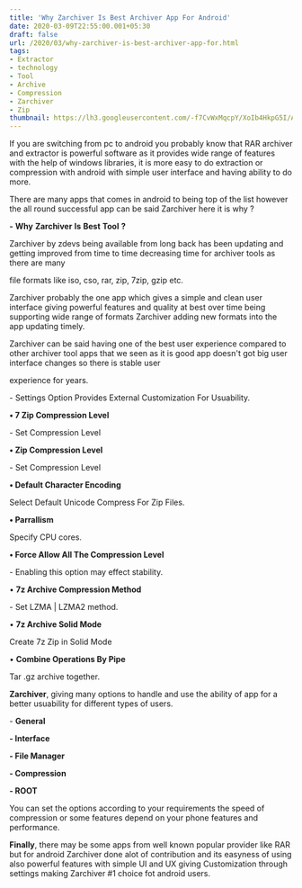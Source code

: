 ```yaml
---
title: 'Why Zarchiver Is Best Archiver App For Android'
date: 2020-03-09T22:55:00.001+05:30
draft: false
url: /2020/03/why-zarchiver-is-best-archiver-app-for.html
tags: 
- Extractor
- technology
- Tool
- Archive
- Compression
- Zarchiver
- Zip
thumbnail: https://lh3.googleusercontent.com/-f7CvWxMqcpY/XoIb4HkpG5I/AAAAAAAABPU/S6dWqSJZMH4QjaR5dHz2ODCk215XkB_MQCLcBGAsYHQ/s1600/IMG_20200111_105332_780-02-09.jpeg
---
```


  

If you are switching from pc to android you probably know that RAR archiver and extractor is powerful software as it provides wide range of features with the help of windows libraries, it is more easy to do extraction or compression with android with simple user interface and having ability to do more.

  

There are many apps that comes in android to being top of the list however the all round successful app can be said Zarchiver here it is why ?

  

**\-** **Why** **Zarchiver** **Is** **Best** **Tool** **?**

Zarchiver by zdevs being available from long back has been updating and getting improved from time to time decreasing time for archiver tools as there are many

file formats like iso, cso, rar, zip, 7zip, gzip etc.

  

Zarchiver probably the one app which gives a simple and clean user interface giving powerful features and quality at best over time being supporting wide range of formats Zarchiver adding new formats into the app updating timely.

  

Zarchiver can be said having one of the best user experience compared to other archiver tool apps that we seen as it is good app doesn't got big user interface changes so there is stable user

experience for years. 

  

\- Settings Option Provides External Customization For Usuability.

  

**• 7 Zip Compression Level**

  

\- Set Compression Level

  

**• Zip Compression Level**

  

\- Set Compression Level

  

**• Default Character Encoding**

  

Select Default Unicode Compress For Zip Files.

  

**• Parrallism**

  

Specify CPU cores.

  

**• Force Allow All The Compression Level**

  

\- Enabling this option may effect stability.

  

• **7z Archive Compression Method**

  

\- Set LZMA | LZMA2 method.

  

• **7z Archive Solid Mode**

  

Create 7z Zip in Solid Mode

  

• **Combine Operations By Pipe**

  

Tar .gz archive together.

  

**Zarchiver**, giving many options to handle and use the ability of app for a better usuability for different types of users.

  

\- **General**

**\- Interface**

**\- File Manager**

**\- Compression**

**\- ROOT**

  

You can set the options according to your requirements the speed of compression or some features depend on your phone features and performance.

  

**Finally**, there may be some apps from well known popular provider like RAR but for android Zarchiver done alot of contribution and its easyness of using also powerful features with simple UI and UX giving Customization through settings making Zarchiver #1 choice fot android users.